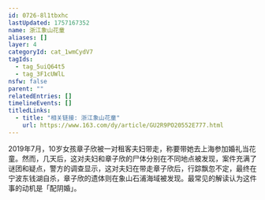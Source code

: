 ```yaml
---
id: 0726-8l1tbxhc
lastUpdated: 1757167352
name: 浙江象山花童
aliases: []
layer: 4
categoryId: cat_1wmCydV7
tagIds:
  - tag_5uiQ64t5
  - tag_3F1cUWlL
nsfw: false
parent: ""
relatedEntries: []
timelineEvents: []
titledLinks:
  - title: "相关链接: 浙江象山花童"
    url: https://www.163.com/dy/article/GU2R9PO20552E777.html
---
```


2019年7月，10岁女孩章子欣被一对租客夫妇带走，称要带她去上海参加婚礼当花童。然而，几天后，这对夫妇和章子欣的尸体分别在不同地点被发现，案件充满了谜团和疑点，警方的调查显示，这对夫妇在带走章子欣后，行踪飘忽不定，最终在宁波东钱湖自杀，章子欣的遗体则在象山石浦海域被发现。最常见的解读认为这件事的动机是「配阴婚」。